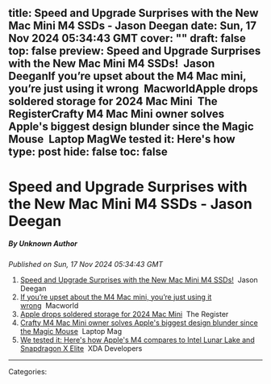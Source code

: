 title: Speed and Upgrade Surprises with the New Mac Mini M4 SSDs - Jason Deegan
date: Sun, 17 Nov 2024 05:34:43 GMT
cover: ""
draft: false
top: false
preview: Speed and Upgrade Surprises with the New Mac Mini M4 SSDs!&nbsp;&nbsp;Jason DeeganIf you’re upset about the M4 Mac mini, you’re just using it wrong&nbsp;&nbsp;MacworldApple drops soldered storage for 2024 Mac Mini&nbsp;&nbsp;The RegisterCrafty M4 Mac Mini owner solves Apple's biggest design blunder since the Magic Mouse&nbsp;&nbsp;Laptop MagWe tested it: Here's how
type: post
hide: false
toc: false
---

# Speed and Upgrade Surprises with the New Mac Mini M4 SSDs - Jason Deegan
##### By Unknown Author
_Published on Sun, 17 Nov 2024 05:34:43 GMT_

1.  [Speed and Upgrade Surprises with the New Mac Mini M4 SSDs!](https://news.google.com/rss/articles/CBMiigFBVV95cUxNeWNRaVNUbHpwaVJveEQ1dS1VdVNBemJ1OEtWZ1RTMzVvR1Z5Ri1uQjBoR3RqbVhiTF9YU1BPbDdBbDgtVWhOMWhzTVljR1ZmUVJvcWE4SExQVVhxVkVsdzVaX3BfS0N4OXNPZU1ya2U1bWszZGkzaGJHWTJwTTBnOVJpVFZkTzJvcnc?oc=5)  Jason Deegan
2.  [If you’re upset about the M4 Mac mini, you’re just using it wrong](https://news.google.com/rss/articles/CBMirAFBVV95cUxPcGNUdnlYTUJqcEkxaXFkSk1aUUU1LV9nU3plTDJoQlB2ODVkaEJCRVRfYXdtS1N4NW1mcWJOSV9BN0FwUU1tNHRwSWR2OXFIUXlTa3hDNXg5RW16VHNwU010Y0h0bU54bkpSY1Z4X1dVTWh5T2NOc0wwaXF0MjVwYW53a2stOXZHMFBlRmZFYng5ZkFmRGllQVBWM19HRThoTjZQcDRrbmktTmln?oc=5)  Macworld
3.  [Apple drops soldered storage for 2024 Mac Mini](https://news.google.com/rss/articles/CBMickFVX3lxTE8zQVk3NnUwT01raVhoZTlIRVlLNVdBRHNGdTlNeEFvMFd3ZXc5T3FCUXBqYnAwcndEaFc0VDNfVkM5ZHd3TkJrTktxOXo5RTVNbzhlTlc5eWk5XzFDWTFvVUJVS2IxY3I1b3VnNHRSZ3pEUdIBd0FVX3lxTE9KZzFvWE1FWUdhWVB6bnZzSnE1X3BLbG9QM3FScnhPLUhPQzdyTi12MHhSUUh4ZlVrNlhFY0ZjZEh5Rzd6Rk1fMXlrdU5JNzBJMDlsSklmTVpCLTNOdk53Uy1QeWNlVUlDeFBUMWdaOEpnOURsaElv?oc=5)  The Register
4.  [Crafty M4 Mac Mini owner solves Apple's biggest design blunder since the Magic Mouse](https://news.google.com/rss/articles/CBMixAFBVV95cUxPSjlYcnI1WnZlNTRDeEs5bmIyZk1nYjVobUlWUDZfQXZoek5EQjZrYTNRb21SZHB4ZmNxblEwVjhNTko3R2Fod3ZqRGtIdUVpRDlEc1dLcGROQmZ5Y1NxaEo2VkJubnBkdnNzbHZyaUpaaXgwdERZNXJlQnRJamZFX00wdXp5RS1OT1l2ZllXSnFhZTBNaThVdm5PS29mRkI4bEVvYjJsNEtUNGpNLVQwcnlmR0VQd2MydTluRm94bElTT0xG?oc=5)  Laptop Mag
5.  [We tested it: Here's how Apple's M4 compares to Intel Lunar Lake and Snapdragon X Elite](https://news.google.com/rss/articles/CBMijwFBVV95cUxOZE1wdHVFWjRKUDdGNS10N285clVDaUg4b2c3Zk5jREdheHI2UVpuSEdPM01tRzYtX3hNZGQ3ZEJ2MnQzWUp6U0JDZkM1TVdRQ0VCRFQyY2w1Ynd5eC1KUVpqNTkydTRydG04elM1MGExVDdiNWRxejUxNUhPckU4ZUpaS0NySE0wcm00M1AxNA?oc=5)  XDA Developers

---
Categories: 
